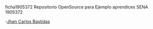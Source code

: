 ficha1905372
Repositorio OpenSource para Ejemplo aprendices SENA 1905372


-[Jhan Carlos Bastidas](https://github.com/JhanCarlos-117/ficha1905372/blob/master/Markdown/JhanCBB.md)



